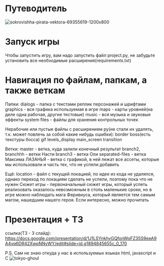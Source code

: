 # Путеводитель
![sokrovishha-pirata-vektora-69355619-1200x800](https://user-images.githubusercontent.com/74461517/219829743-d8a6a5d9-8cdb-44e9-aa68-7f7775bfb230.jpg)
# Запуск игры
Чтобы запустить игру, вам надо запустить файл project.py, не забудьте установить все необходимые расширения(requirements.txt)
# Навигация по файлам, папкам, а также веткам
Папки:
dialogs - папка с текстами реплик персонажей и шрифтами
graphics - вся графика используемая в игре
maps - карты уровней(на деле одна рабочая, другие тестовые)
music - вся музыка и звуковые эффекты
system files - файлы для хранения контрольных точек

Нерабочие или пустые файлы с расширением py(не стали их удалять, т.к. может повлечь за собой какие нибудь ошибки):
border
boss(есть текстуры босса)
gif
levels_display
main_screen
transition

Ветки:
master - ветка, куда залили конечный результат
branch2, branchhh - ветки Насти
branch3 - ветка Оли
separated-files - ветка Максима
ЛАЗАНЬЯ - ветка с графикой, в ней лежат все ассеты, которые мы использовали и часть тех, что не успели добавить

Ещё:
location - файл с текущей локацией, по идее из кода не удалялся, однако переход по локациям сделать не успели, поэтому пока что не нужен
Сюжет игры - первоначальный сюжет игры, который успеть реализовать оказалось невозможным в столь маленькие сроки, но в игре можно наблюдать мага Феривиуса, который является тем самым магом, нашедшим нашего героя. Если интересно, можно прочитать

# Презентация + ТЗ
ссылка(ТЗ - 3 слайд): https://docs.google.com/presentation/d/1J1LSYnkhvGQfonWoFZ35S9eeA9A4vq6DR42XwpNNvWY/edit#slide=id.g1894845655c_0_170


P.S. Сам не знаю откуда у нас в используемых языках html, javascript и C
![tokyo-ghoul](https://user-images.githubusercontent.com/74461517/219830777-54d813f2-7c44-4580-ba37-c5ffcbf8aaca.gif)
